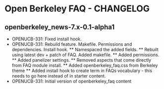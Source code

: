 Open Berkeley FAQ - CHANGELOG
==============================

openberkeley_news-7.x-0.1-alpha1
------------------------------
* OPENUCB-331: Fixed install hook.
* OPENUCB-331: Rebuild feature. Makefile. Permissions and dependencies. Install hook.
** Namespaced the added fields.
** Rebuilt using latest dev + patch of FAQ. Added makefile.
** Added permissions.
** Added panelizer settings.
** Removed aspects that come directly from FAQ module install.
** Added openberkeley_faq.css from Berkeley theme
** Added install hook to create term in FAQs vocabulary - this needs to go here instead of in starter content.
* OPENUCB-331: Initial version of openberkeley_faq content
